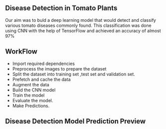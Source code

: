 ## Disease Detection in Tomato Plants
Our aim was to buld a deep learning model that would detect and classify various tomato diseases commonly found. This classification was done using CNN with the help of TensorFlow and achieved an accuracy of almost 97%


## WorkFlow

- Import required dependencies
- Preprocess the images to prepare the dataset
- Split the dataset into training set ,test set and validation set.
- Prefetch and cache the data
- Augment the data
- Build the CNN model
- Train the model
- Evaluate the model.
- Make Predictions.


## Disease Detection Model Prediction Preview

![]()

![]()

![]()
